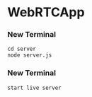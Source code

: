 # WebRTCApp
### New Terminal
```
cd server
node server.js
```
### New Terminal
```
start live server
```